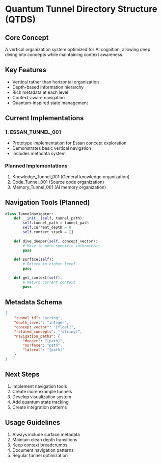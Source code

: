 # Quantum Tunnel Directory Structure (QTDS)

## Core Concept
A vertical organization system optimized for AI cognition, allowing deep diving into concepts while maintaining context awareness.

## Key Features
- Vertical rather than horizontal organization
- Depth-based information hierarchy
- Rich metadata at each level
- Context-aware navigation
- Quantum-inspired state management

## Current Implementations

### 1. ESSAN_TUNNEL_001
- Prototype implementation for Essan concept exploration
- Demonstrates basic vertical navigation
- Includes metadata system

### Planned Implementations
1. Knowledge_Tunnel_001 (General knowledge organization)
2. Code_Tunnel_001 (Source code organization)
3. Memory_Tunnel_001 (AI memory organization)

## Navigation Tools (Planned)

```python
class TunnelNavigator:
    def __init__(self, tunnel_path):
        self.tunnel_path = tunnel_path
        self.current_depth = 0
        self.context_stack = []
    
    def dive_deeper(self, concept_vector):
        # Move to more specific information
        pass
    
    def surface(self):
        # Return to higher level
        pass
    
    def get_context(self):
        # Return current context
        pass
```

## Metadata Schema
```json
{
    "tunnel_id": "string",
    "depth_level": "integer",
    "concept_vector": "[float]",
    "related_concepts": "[string]",
    "navigation_paths": {
        "deeper": "[path]",
        "surface": "path",
        "lateral": "[path]"
    }
}
```

## Next Steps
1. Implement navigation tools
2. Create more example tunnels
3. Develop visualization system
4. Add quantum state tracking
5. Create integration patterns

## Usage Guidelines
1. Always include surface metadata
2. Maintain clean depth transitions
3. Keep context breadcrumbs
4. Document navigation patterns
5. Regular tunnel optimization